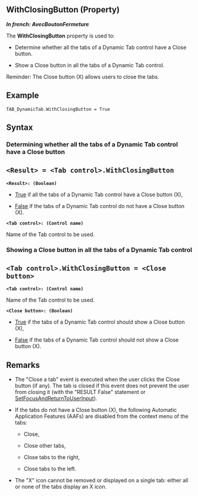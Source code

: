 


## WithClosingButton (Property)

***In french: AvecBoutonFermeture***
	



<a name="XUse"></a>
<a name="Use"></a>
<a name="description"></a>
The **WithClosingButton** property is used to: 

- Determine whether all the tabs of a Dynamic Tab control have a Close button. 

- Show a Close button in all the tabs of a Dynamic Tab control. 




Reminder: The Close button (X) allows users to close the tabs. 
<a name="Example1"></a>
<a name="sample_code"></a>

## Example


```wl
TAB_DynamicTab.WithClosingButton = True
```

<a name="XSYNTAX"></a>

## Syntax
<a name="SYNTAX1"></a>

### Determining whether all the tabs of a Dynamic Tab control have a Close button

`<Result> = <Tab control>.WithClosingButton`
---

**`<Result>: (Boolean)`**



- <u><u><u><u>True</u></u></u></u> if all the tabs of a Dynamic Tab control have a Close button (X),

- <u><u><u><u>False</u></u></u></u> if the tabs of a Dynamic Tab control do not have a Close button (X). 




**`<Tab control>: (Control name)`**

Name of the Tab control to be used. 


<a name="SYNTAX2"></a>

### Showing a Close button in all the tabs of a Dynamic Tab control

`<Tab control>.WithClosingButton = <Close button>`
---

**`<Tab control>: (Control name)`**

Name of the Tab control to be used. 

**`<Close button>: (Boolean)`**



- <u><u><u><u>True</u></u></u></u> if the tabs of a Dynamic Tab control should show a Close button (X),

- <u><u><u><u>False</u></u></u></u> if the tabs of a Dynamic Tab control should not show a Close button (X). 






<a name="NOTE0"></a>
<a name="NOTE0_1"></a>

## Remarks


- The "Close a tab" event is executed when the user clicks the Close button (if any). The tab is closed if this event does not prevent the user from closing it (with the "RESULT False" statement or [SetFocusAndReturnToUserInput](../WDLang1/1410088107.md)).

- If the tabs do not have a Close button (X), the following Automatic Application Features (AAFs) are disabled from the context menu of the tabs:

	- Close,

	- Close other tabs,

	- Close tabs to the right,

	- Close tabs to the left.




- The "X" icon cannot be removed or displayed on a single tab: either all or none of the tabs display an X icon.  





